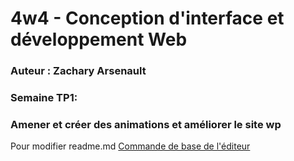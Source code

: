 # 4w4 - Conception d'interface et développement Web
### Auteur : Zachary Arsenault
### Semaine TP1:
### Amener et créer des animations et améliorer le site wp

Pour modifier readme.md
[Commande de base de l'éditeur](https://docs.github.com/en/get-started/writing-on-github/getting-started-with-writing-and-formatting-on-github/basic-writing-and-formatting-syntax)
